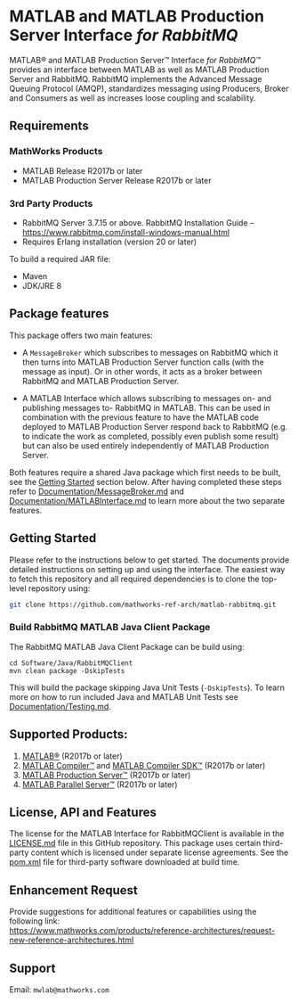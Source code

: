 # MATLAB and MATLAB Production Server Interface *for RabbitMQ*
MATLAB&reg; and MATLAB Production Server&trade; Interface *for RabbitMQ™*
provides an interface between MATLAB as well as MATLAB Production Server and
RabbitMQ. RabbitMQ implements the Advanced Message Queuing Protocol (AMQP),
standardizes messaging using Producers, Broker and Consumers as well as
increases loose coupling and scalability. 

## Requirements

### MathWorks Products
* MATLAB Release R2017b or later
* MATLAB Production Server Release R2017b or later

### 3rd Party Products
* RabbitMQ Server 3.7.15 or above. RabbitMQ Installation Guide –
  https://www.rabbitmq.com/install-windows-manual.html
* Requires Erlang installation (version 20 or later) 

To build a required JAR file:

* Maven
* JDK/JRE 8

## Package features
This package offers two main features:

* A `MessageBroker` which subscribes to messages on RabbitMQ which it then turns
  into MATLAB Production Server function calls (with the message as input). Or
  in other words, it acts as a broker between RabbitMQ and MATLAB Production
  Server.

* A MATLAB Interface which allows subscribing to messages on- and publishing
  messages to- RabbitMQ in MATLAB. This can be used in combination with the
  previous feature to have the MATLAB code deployed to MATLAB Production Server
  respond back to RabbitMQ (e.g. to indicate the work as completed, possibly
  even publish some result) but can also be used entirely independently of
  MATLAB Production Server.

Both features require a shared Java package which first needs to be built, see
the [Getting Started](#getting-started) section below. After having completed
these steps refer to
[Documentation/MessageBroker.md](Documentation/MessageBroker.md) and
[Documentation/MATLABInterface.md](Documentation/MATLABInterface.md) to learn
more about the two separate features.

## Getting Started

Please refer to the instructions below to get started. The documents provide
detailed instructions on setting up and using the interface. The easiest way to
fetch this repository and all required dependencies is to clone the top-level
repository using:

```bash
git clone https://github.com/mathworks-ref-arch/matlab-rabbitmq.git
```

### Build RabbitMQ MATLAB Java Client Package

The RabbitMQ MATLAB Java Client Package can be build using:

```
cd Software/Java/RabbitMQClient 
mvn clean package -DskipTests
```

This will build the package skipping Java Unit Tests (`-DskipTests`). To
learn more on how to run included Java and MATLAB Unit Tests see 
[Documentation/Testing.md](Documentation/Testing.md).


## Supported Products:
1. [MATLAB&reg;](https://www.mathworks.com/products/matlab.html) (R2017b or
   later)
2. [MATLAB Compiler™](https://www.mathworks.com/products/compiler.html) and
   [MATLAB Compiler
   SDK™](https://www.mathworks.com/products/matlab-compiler-sdk.html) (R2017b or
   later)
3. [MATLAB Production
   Server™](https://www.mathworks.com/products/matlab-production-server.html)
   (R2017b or later)
4. [MATLAB Parallel Server™](https://www.mathworks.com/products/distriben.html)
   (R2017b or later)

## License, API and Features
The license for the MATLAB Interface for RabbitMQClient is available in the
[LICENSE.md](LICENSE.md) file in this GitHub repository. This package uses
certain third-party content which is licensed under separate license agreements.
See the [pom.xml](Software/Java/pom.xml) file for third-party software
downloaded at build time.

## Enhancement Request
Provide suggestions for additional features or capabilities using the following
link:   
https://www.mathworks.com/products/reference-architectures/request-new-reference-architectures.html

## Support
Email: `mwlab@mathworks.com`    

[//]: #  (Copyright 2019-2022 The MathWorks, Inc.)

